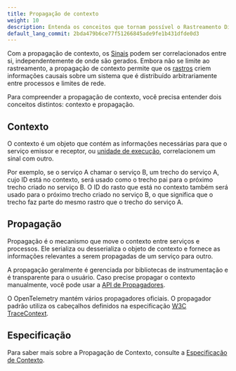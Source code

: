 ```yaml
---
title: Propagação de contexto
weight: 10
description: Entenda os conceitos que tornam possível o Rastreamento Distribuído.
default_lang_commit: 2bda479b6ce77f51266845ade9fe1b431dfde0d3
---
```


Com a propagação de contexto, os [Sinais](/docs/concepts/signals) podem ser
correlacionados entre si, independentemente de onde são gerados. Embora não se
limite ao rastreamento, a propagação de contexto permite que os
[rastros](/docs/concepts/signals/traces) criem informações causais sobre um
sistema que é distribuído arbitrariamente entre processos e limites de rede.

Para compreender a propagação de contexto, você precisa entender dois conceitos
distintos: contexto e propagação.

## Contexto

O contexto é um objeto que contém as informações necessárias para que o serviço
emissor e receptor, ou
[unidade de execução](/docs/specs/otel/glossary/#execution-unit), correlacionem
um sinal com outro.

Por exemplo, se o serviço A chamar o serviço B, um trecho do serviço A, cujo ID
está no contexto, será usado como o trecho pai para o próximo trecho criado no
serviço B. O ID do rasto que está no contexto também será usado para o próximo
trecho criado no serviço B, o que significa que o trecho faz parte do mesmo
rastro que o trecho do serviço A.

## Propagação

Propagação é o mecanismo que move o contexto entre serviços e processos. Ele
serializa ou desserializa o objeto de contexto e fornece as informações
relevantes a serem propagadas de um serviço para outro.

A propagação geralmente é gerenciada por bibliotecas de instrumentação e é
transparente para o usuário. Caso precise propagar o contexto manualmente, você
pode usar a [API de Propagadores](/docs/specs/otel/context/api-propagators/).

O OpenTelemetry mantém vários propagadores oficiais. O propagador padrão utiliza
os cabeçalhos definidos na especificação
[W3C TraceContext](https://www.w3.org/TR/trace-context/).

## Especificação

Para saber mais sobre a Propagação de Contexto, consulte a
[Especificação de Contexto](/docs/specs/otel/context/).
